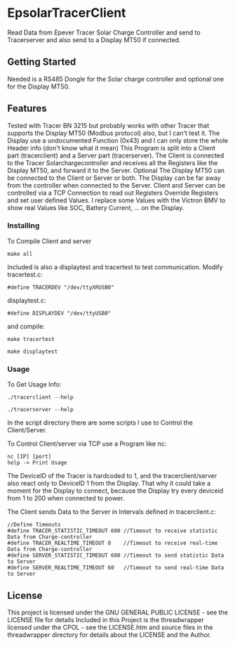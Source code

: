# EpsolarTracerClient
 Read Data from Epever Tracer Solar Charge Controller and send to Tracerserver and also send to a Display MT50 if connected.

## Getting Started
Needed is a RS485 Dongle for the Solar charge controller and optional one for the Display MT50.

## Features
Tested with Tracer BN 3215 but probably works with other Tracer that supports the Display MT50 (Modbus protocol) also, but I can't test it.
The Display use a undocumented Function (0x43) and I can only store the whole Header info (don't know what it mean)
This Program is split into a Client part (tracerclient) and a Server part (tracerserver).
The Client is connected to the Tracer Solarchargecontroller and receives all the Registers like the Display MT50,
and forward it to the Server.
Optional The Display MT50 can be connected to the Client or Server or both. The Display can be far away from the controller when connected to the Server.
Client and Server can be controlled via a TCP Connection to read out Registers Override Registers and set user defined Values.
I replace some Values with the Victron BMV to show real Values like SOC, Battery Current, ... on the Display.

### Installing
To Compile Client and server

```
make all
```

Included is also a displaytest and tracertest to test communication.
Modify tracertest.c:

```
#define TRACERDEV "/dev/ttyXRUSB0"
```

displaytest.c:

```
#define DISPLAYDEV "/dev/ttyUSB0"
```

and compile:

```
make tracertest
```

```
make displaytest
```

### Usage
To Get Usage Info:

```
./tracerclient --help
```

```
./tracerserver --help
```

In the script directory there are some scripts I use to Control the Client/Server.

To Control Client/server via TCP use a Program like nc:

```
nc [IP] [port]
help -> Print Usage
```

The DeviceID of the Tracer is hardcoded to 1, and the tracerclient/server also react only to DeviceID 1 from the Display.
That why it could take a moment for the Display to connect, because the Display try every deviceid from 1 to 200 when connected to power.

The Client sends Data to the Server in Intervals defined in tracerclient.c:

```
//Define Timeouts
#define TRACER_STATISTIC_TIMEOUT 600 //Timeout to receive statistic Data from Charge-controller
#define TRACER_REALTIME_TIMEOUT 0    //Timeout to receive real-time Data from Charge-controller
#define SERVER_STATISTIC_TIMEOUT 600 //Timeout to send statistic Data to Server
#define SERVER_REALTIME_TIMEOUT 60   //Timeout to send real-time Data to Server
```


## License

This project is licensed under the GNU GENERAL PUBLIC LICENSE - see the LICENSE file for details
Included in this Project is the threadwrapper licensed under the CPOL - see the LICENSE.htm and source files in the threadwrapper directory for details about the LICENSE and the Author.

